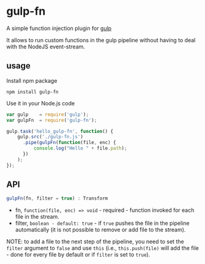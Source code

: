 # gulp-fn
A simple function injection plugin for [gulp](http://gulpjs.com/)

It allows to run custom functions in the gulp pipeline without having to deal with the NodeJS event-stream.

## usage
Install npm package

```
npm install gulp-fn
```

Use it in your Node.js code

```js
var gulp    = require('gulp');
var gulpFn  = require('gulp-fn');

gulp.task('hello_gulp-fn', function() {
    gulp.src('./gulp-fn.js')
      .pipe(gulpFn(function(file, enc) {
          console.log("Hello " + file.path);
      })
    );
});
```

## API
```js
gulpFn(fn, filter = true) : Transform
```

- fn, `function(file, enc) => void` - required - function invoked for each file in the stream.
- filter, `boolean - default: true` - if `true` pushes the file in the pipeline automatically (it is not possible to remove or add file to the stream).


NOTE: to add a file to the next step of the pipeline, you need to set the `filter` argument to `false` and use `this` (i.e., `this.push(file)` will add the file - done for every file by default or if `filter` is set to `true`).
